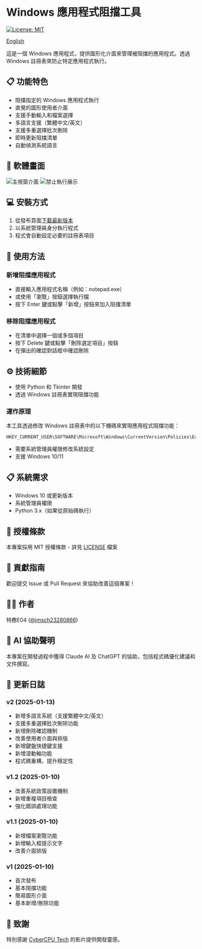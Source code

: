 # Windows 應用程式阻擋工具

[![License: MIT](https://img.shields.io/badge/License-MIT-yellow.svg)](https://opensource.org/licenses/MIT)

[English](README.md)

這是一個 Windows 應用程式，提供圖形化介面來管理被阻擋的應用程式。透過 Windows 註冊表來防止特定應用程式執行。

## 📋 功能特色

- 阻擋指定的 Windows 應用程式執行
- 直覺的圖形使用者介面
- 支援手動輸入和檔案選擇
- 多語言支援（繁體中文/英文）
- 支援多重選擇批次刪除
- 即時更新阻擋清單
- 自動偵測系統語言

## 📸 軟體畫面

![主視窗介面](https://github.com/user-attachments/assets/3e1446d8-4547-4fc3-aa6e-9451a8918c16)
![禁止執行展示](https://github.com/user-attachments/assets/2aa3a050-1b50-454f-8e2c-f18c850c7fe1)

## 💻 安裝方式

1. 從發布頁面[下載最新版本](https://github.com/jmsch23280866/Windows-Blocklist-Manager/releases/latest)
2. 以系統管理員身分執行程式
3. 程式會自動設定必要的註冊表項目

## 📖 使用方法

### 新增阻擋應用程式
- 直接輸入應用程式名稱（例如：notepad.exe）
- 或使用「瀏覽」按鈕選擇執行檔
- 按下 Enter 鍵或點擊「新增」按鈕來加入阻擋清單

### 移除阻擋應用程式
- 在清單中選擇一個或多個項目
- 按下 Delete 鍵或點擊「刪除選定項目」按鈕
- 在彈出的確認對話框中確認刪除

## ⚙️ 技術細節

- 使用 Python 和 Tkinter 開發
- 透過 Windows 註冊表實現阻擋功能
### 運作原理

本工具透過修改 Windows 註冊表中的以下機碼來實現應用程式阻擋功能：
```
HKEY_CURRENT_USER\SOFTWARE\Microsoft\Windows\CurrentVersion\Policies\Explorer\DisallowRun
```
- 需要系統管理員權限修改系統設定
- 支援 Windows 10/11


## 📋 系統需求

- Windows 10 或更新版本
- 系統管理員權限
- Python 3.x（如果從原始碼執行）

## 📜 授權條款

本專案採用 MIT 授權條款 - 詳見 [LICENSE](LICENSE) 檔案

## 🤝 貢獻指南

歡迎提交 Issue 或 Pull Request 來協助改善這個專案！

## 👨‍💻 作者

特務E04 ([@jmsch23280866](https://github.com/jmsch23280866))

## 🤖 AI 協助聲明

本專案在開發過程中獲得 Claude AI 及 ChatGPT 的協助，包括程式碼優化建議和文件撰寫。

## 📝 更新日誌

### v2 (2025-01-13)
- 新增多語言系統（支援繁體中文/英文）
- 支援多重選擇批次刪除功能
- 新增刪除確認機制
- 改善使用者介面與排版
- 新增鍵盤快捷鍵支援
- 新增滾動軸功能
- 程式碼重構，提升穩定性

### v1.2 (2025-01-10)
- 改善系統政策設置機制
- 新增重複項目檢查
- 強化錯誤處理功能

### v1.1 (2025-01-10)
- 新增檔案瀏覽功能
- 新增輸入框提示文字
- 改善介面排版

### v1 (2025-01-10)
- 首次發布
- 基本阻擋功能
- 簡易圖形介面
- 基本新增/刪除功能

## 🙏 致謝

特別感謝 [CyberCPU Tech](https://youtu.be/z-4YYzWb-GQ) 的影片提供開發靈感。

